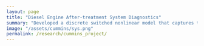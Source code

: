 ```yaml
---
layout: page
title: "Diesel Engine After-treatment System Diagnostics"
summary: "Developed a discrete switched nonlinear model that captures the measured dynamics of the system. The aging effects are captured by the variation in the model parameters that "
image: "/assets/cummins/sys.png"
permalink: /research/cummins_project/
---
```

